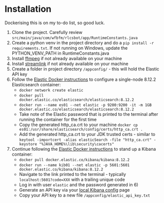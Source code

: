 # Installation

Dockerising this is on my to-do list, so good luck.

1. Clone the project.  Carefully review `src/main/java/com/wfbfm/rlcsbot/app/RuntimeConstants.java`
2. Create a python venv in the project directory and do a `pip install -r requirements.txt`.
If not running on Windows, update the PYTHON_VENV_PATH in RuntimeConstants.java
3. Install [ffmpeg](https://ffmpeg.org/) if not already available on your machine
4. Install [streamlink](https://streamlink.github.io/install.html) if not already available on your machine
5. Create a folder in project directory `/appconfig/` - this will hold the Elastic API key
6. Follow the [Elastic Docker instructions](https://www.elastic.co/guide/en/elasticsearch/reference/current/docker.html) to
configure a single-node 8.12.2 Elasticsearch container:
   *  `docker network create elastic`
   *  `docker pull docker.elastic.co/elasticsearch/elasticsearch:8.12.2`
   *  `docker run --name es01 --net elastic -p 9200:9200 -it -m 1GB docker.elastic.co/elasticsearch/elasticsearch:8.12.2`
   *  Take note of the Elastic password that is printed to the terminal after running the container for the first time
   *  Copy the generated http_ca.crt to your machine `docker cp es01:/usr/share/elasticsearch/config/certs/http_ca.crt .`
   *  Add the generated http_ca.crt to your JDK trusted certs - similar to `keytool -importcert -alias elasticSearch -file "http_ca.crt" -keystore "%JAVA_HOME%\lib\security\cacerts"`
7. Continue following the [Elastic Docker instructions](https://www.elastic.co/guide/en/elasticsearch/reference/current/docker.html)
to stand up a Kibana container:
   * `docker pull docker.elastic.co/kibana/kibana:8.12.2`
   * `docker run --name kib01 --net elastic -p 5601:5601 docker.elastic.co/kibana/kibana:8.12.2`
   * Navigate to the link printed to the terminal - typically `localhost:5601?code=XXX` with a trailing unique code
   * Log in with user `elastic` and the password generated in 6)
   * Generate an API key via your [local Kibana config](http://localhost:5601/app/management/security/api_keys) page
   * Copy your API key to a new file `/appconfig/elastic_api_key.txt`

